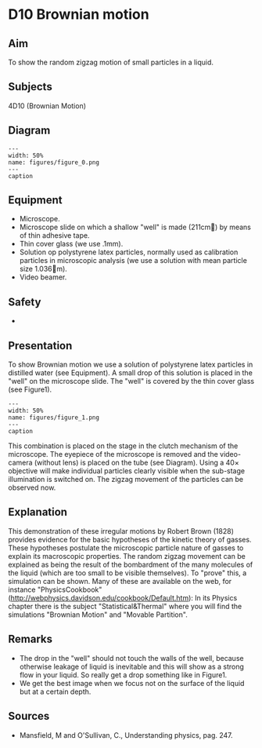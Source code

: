 # D10 Brownian motion 
    
  
## Aim   
 To show the random zigzag motion of small particles in a liquid.    
  
## Subjects   
 4D10 (Brownian Motion)   
  
## Diagram   
   
```{figure} figures/figure_0.png  
---  
width: 50%  
name: figures/figure_0.png  
---  
caption  
``` 
     
  
## Equipment   
 
 *  Microscope. 
 *  Microscope slide on which a shallow "well" is made (211cm) by means of thin adhesive tape. 
 *  Thin cover glass (we use .1mm). 
 *  Solution op polystyrene latex particles, normally used as calibration particles in microscopic analysis (we use a solution with mean particle size 1.036m). 
 *  Video beamer.   
  
## Safety   
 
 * 
      
  
## Presentation   
 To show Brownian motion we use a solution of polystyrene latex particles in distilled water (see Equipment). A small drop of this solution is placed in the "well" on the microscope slide. The "well" is covered by the thin cover glass (see Figure1).     
```{figure} figures/figure_1.png  
---  
width: 50%  
name: figures/figure_1.png  
---  
caption  
``` 
 This combination is placed on the stage in the clutch mechanism of the microscope. The eyepiece of the microscope is removed and the video-camera (without lens) is placed on the tube (see Diagram). Using a 40× objective will make individual particles clearly visible when the sub-stage illumination is switched on. The zigzag movement of the particles can be observed now.    
  
## Explanation   
 This demonstration of these irregular motions by Robert Brown (1828) provides evidence for the basic hypotheses of the kinetic theory of gasses. These hypotheses postulate the microscopic particle nature of gasses to explain its macroscopic properties. The random zigzag movement can be explained as being the result of the bombardment of the many molecules of the liquid (which are too small to be visible themselves). To "prove" this, a simulation can be shown. Many of these are available on the web, for instance "PhysicsCookbook" (http://webphysics.davidson.edu/cookbook/Default.htm): In its Physics chapter there is the subject "Statistical&Thermal" where you will find the simulations "Brownian Motion" and "Movable Partition".    
  
## Remarks   
 
 *  The drop in the "well" should not touch the walls of the well, because otherwise leakage of liquid is inevitable and this will show as a strong flow in your liquid. So really get a drop something like in Figure1. 
 *  We get the best image when we focus not on the surface of the liquid but at a certain depth.
   
  
## Sources   
 
 *  Mansfield, M and O'Sullivan, C., Understanding physics, pag. 247.
  